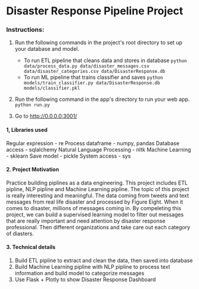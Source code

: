 # Disaster Response Pipeline Project

### Instructions:

1. Run the following commands in the project's root directory to set up your database and model.

    - To run ETL pipeline that cleans data and stores in database
        `python data/process_data.py data/disaster_messages.csv data/disaster_categories.csv data/DisasterResponse.db`
    - To run ML pipeline that trains classifier and saves
        `python models/train_classifier.py data/DisasterResponse.db models/classifier.pkl`
2. Run the following command in the app's directory to run your web app.
    `python run.py`
3. Go to http://0.0.0.0:3001/



#### 1, Libraries used
Regular expression - re
Process dataframe - numpy, pandas
Database access - sqlalchemy
Natural Language Processing - nltk
Machine Learning - sklearn
Save model - pickle
System access - sys


#### 2. Project Motivation 

​Practice building piplines as a data engineering. This project includes ETL pipline, NLP pipline and Machine Learning pipline. 
The topic of this project is really interesting and meaningful. The data coming from tweets and text messages from real life disaster and processed by Figure Eight. When it comes to disaster, millions of messages coming in. By compeleting this project, we can build a supervised learning model to filter out messages that are really important and need attention by disaster response professional. Then different organizations and take care out each category of diasters. 


#### 3. Technical details 

1. Build ETL pipline to extract and clean the data, then saved into database
2. Build Machine Learning pipline with NLP pipline to process text information and build model to categorize messages
3. Use Flask + Plotly to show Disaster Response Dashboard

